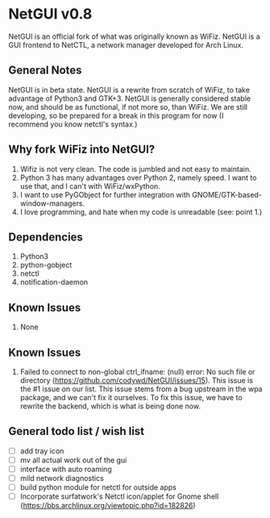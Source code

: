 # NetGUI v0.8

NetGUI is an official fork of what was originally known as WiFiz. NetGUI is a GUI frontend to NetCTL, a network manager developed for Arch Linux.

## General Notes
NetGUI is in beta state. NetGUI is a rewrite from scratch of WiFiz, to take advantage of Python3 and GTK+3. NetGUI is generally considered stable now, and should be as functional, if not more so, than WiFiz. We are still developing, so be prepared for a break in this program for now (I recommend you know netctl's syntax.)

## Why fork WiFiz into NetGUI?
1. Wifiz is not very clean. The code is jumbled and not easy to maintain.
2. Python 3 has many advantages over Python 2, namely speed. I want to use that, and I can't with WiFiz/wxPython.
3. I want to use PyGObject for further integration with GNOME/GTK-based-window-managers.
4. I love programming, and hate when my code is unreadable (see: point 1.)

## Dependencies
1. Python3
2. python-gobject
3. netctl
4. notification-daemon

## Known Issues
1. None

## Known Issues
1. Failed to connect to non-global ctrl_ifname: (null) error: No such file or directory (https://github.com/codywd/NetGUI/issues/15). This issue is the #1 issue on our list. This issue stems from a bug upstream in the wpa package, and we can't fix it ourselves. To fix this issue, we have to rewrite the backend, which is what is being done now.

## General todo list / wish list

- [ ] add tray icon
- [ ] mv all actual work out of the gui
- [ ] interface with auto roaming
- [ ] mild network diagnostics
- [ ] build python module for netctl for outside apps
- [ ] Incorporate surfatwork's Netctl icon/applet for Gnome shell (https://bbs.archlinux.org/viewtopic.php?id=182826)
